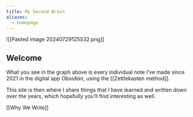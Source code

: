 ```yaml
---
title: My Second Brain
aliases:
  - homepage
---
```

![[Pasted image 20240729125532.png]]

## Welcome

What you see in the graph above is every individual note I’ve made since 2021 in the digital app *Obsidian*, using the [[Zettlekasten method]].

This site is then where I share things that I have learned and written down over the years, which hopefully you’ll find interesting as well.

[[Why We Write]]